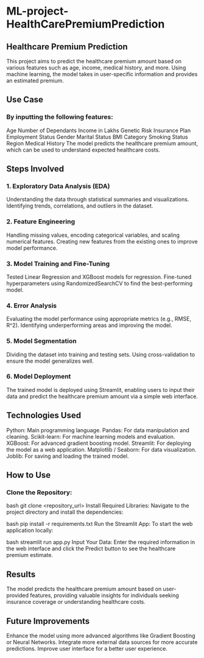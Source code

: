 # ML-project-HealthCarePremiumPrediction
## Healthcare Premium Prediction
This project aims to predict the healthcare premium amount based on various features such as age, income, medical history, and more. Using machine learning, the model takes in user-specific information and provides an estimated premium.

## Use Case
### By inputting the following features:

Age
Number of Dependants
Income in Lakhs
Genetic Risk
Insurance Plan
Employment Status
Gender
Marital Status
BMI Category
Smoking Status
Region
Medical History
The model predicts the healthcare premium amount, which can be used to understand expected healthcare costs.

## Steps Involved
### 1. Exploratory Data Analysis (EDA)
Understanding the data through statistical summaries and visualizations.
Identifying trends, correlations, and outliers in the dataset.
### 2. Feature Engineering
Handling missing values, encoding categorical variables, and scaling numerical features.
Creating new features from the existing ones to improve model performance.
### 3. Model Training and Fine-Tuning
Tested Linear Regression and XGBoost models for regression.
Fine-tuned hyperparameters using RandomizedSearchCV to find the best-performing model.
### 4. Error Analysis
Evaluating the model performance using appropriate metrics (e.g., RMSE, R^2).
Identifying underperforming areas and improving the model.
### 5. Model Segmentation
Dividing the dataset into training and testing sets.
Using cross-validation to ensure the model generalizes well.
### 6. Model Deployment
The trained model is deployed using Streamlit, enabling users to input their data and predict the healthcare premium amount via a simple web interface.

## Technologies Used
Python: Main programming language.
Pandas: For data manipulation and cleaning.
Scikit-learn: For machine learning models and evaluation.
XGBoost: For advanced gradient boosting model.
Streamlit: For deploying the model as a web application.
Matplotlib / Seaborn: For data visualization.
Joblib: For saving and loading the trained model.

## How to Use
### Clone the Repository:

bash
git clone <repository_url>
Install Required Libraries: Navigate to the project directory and install the dependencies:

bash
pip install -r requirements.txt
Run the Streamlit App: To start the web application locally:

bash
streamlit run app.py
Input Your Data: Enter the required information in the web interface and click the Predict button to see the healthcare premium estimate.

## Results
The model predicts the healthcare premium amount based on user-provided features, providing valuable insights for individuals seeking insurance coverage or understanding healthcare costs.

## Future Improvements
Enhance the model using more advanced algorithms like Gradient Boosting or Neural Networks.
Integrate more external data sources for more accurate predictions.
Improve user interface for a better user experience.
